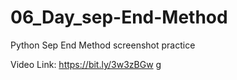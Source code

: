 # 06_Day_sep-End-Method
Python Sep End Method
screenshot practice

Video Link: https://bit.ly/3w3zBGw
g
